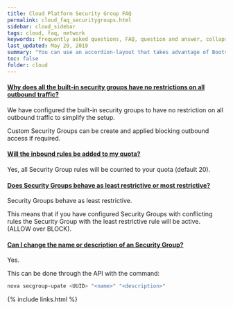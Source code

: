 ```yaml
---
title: Cloud Platform Security Group FAQ
permalink: cloud_faq_securitygroups.html
sidebar: cloud_sidebar
tags: cloud, faq, network
keywords: frequently asked questions, FAQ, question and answer, collapsible sections, expand, collapse
last_updated: May 20, 2019
summary: "You can use an accordion-layout that takes advantage of Bootstrap styling. This is useful for an FAQ page."
toc: false
folder: cloud
---
```


<div class="panel-group" id="accordion">
                    <div class="panel panel-default">
                        <div class="panel-heading">
                            <h4 class="panel-title">
                                <a class="noCrossRef accordion-toggle" data-toggle="collapse" data-parent="#accordion" href="#collapseOneSecuritygroup">Why does all the built-in security groups have no restrictions on all outbound traffic?</a>
                            </h4>
                        </div>
                        <div id="collapseOneSecuritygroup" class="panel-collapse collapse noCrossRef">
                            <div class="panel-body">
<div markdown="1">
We have configured the built-in security groups to have no restriction on all outbound traffic to simplify the setup.

Custom Security Groups can be create and applied blocking outbound access if required.
</div>
                            </div>
                        </div>
                    </div>
                    <!-- /.panel -->
                    <div class="panel panel-default">
                        <div class="panel-heading">
                            <h4 class="panel-title">
                                <a class="noCrossRef accordion-toggle" data-toggle="collapse" data-parent="#accordion" href="#collapseTwoSecuritygroup">Will the inbound rules be added to my quota?</a>
                            </h4>
                        </div>
                        <div id="collapseTwoSecuritygroup" class="panel-collapse collapse noCrossRef">
                            <div class="panel-body">
<div markdown="1">
Yes, all Security Group rules will be counted to your quota (default 20).
</div>
                            </div>
                        </div>
                    </div>
                    <!-- /.panel -->
                    <div class="panel panel-default">
                        <div class="panel-heading">
                            <h4 class="panel-title">
                                <a class="noCrossRef accordion-toggle" data-toggle="collapse" data-parent="#accordion" href="#collapseThreeSecuritygroup">Does Security Groups behave as least restrictive or most restrictive?</a>
                            </h4>
                        </div>
                        <div id="collapseThreeSecuritygroup" class="panel-collapse collapse noCrossRef">
                            <div class="panel-body">
<div markdown="1">
Security Groups behave as least restrictive.

This means that if you have configured Security Groups with conflicting rules the Security Group with the least restrictive rule will be active. (ALLOW over BLOCK).
</div>
                            </div>
                        </div>
                    </div>
                    <!-- /.panel -->
                    <div class="panel panel-default">
                        <div class="panel-heading">
                            <h4 class="panel-title">
                                <a class="noCrossRef accordion-toggle" data-toggle="collapse" data-parent="#accordion" href="#collapseFourSecuritygroup">Can I change the name or description of an Security Group?</a>
                            </h4>
                        </div>
                        <div id="collapseFourSecuritygroup" class="panel-collapse collapse noCrossRef">
                            <div class="panel-body">
<div markdown="1">
Yes.

This can be done through the API with the command:
```sh
nova secgroup-upate <UUID> "<name>" "<description>"
```
</div>
                            </div>
                        </div>
                    </div>
                    <!-- /.panel -->
</div>

{% include links.html %}
